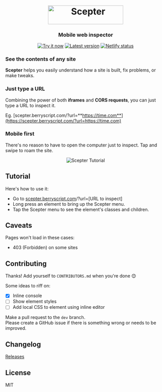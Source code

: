 <h1 align="center"><img src="https://scepter.berryscript.com/pic/scepter-logo.svg" width="236.94" height="58.44" alt="Scepter"></h1>
<p align="center">
  <h3 align="center">  
    Mobile web inspector
  </h3>
</p>

<p align="center">
  <a target='_blank' href='https://scepter.berryscript.com'><img src='https://img.shields.io/badge/Try-it%20now-brightgreen' alt='Try it now'/></a>
  <a target='_blank' href='https://github.com/benhatsor/scepter/releases'/><img src='https://img.shields.io/github/v/release/benhatsor/scepter' alt='Latest version'/></a>
  <a target='_blank' href='https://app.netlify.com/sites/scepter/deploys'><img src='https://api.netlify.com/api/v1/badges/cf90a1a9-767e-440f-974a-6ac36e37da12/deploy-status' alt='Netlify status'/></a>
</p>

### See the contents of any site

**Scepter** helps you easily understand how a site is built, fix problems, or make tweaks.

### Just type a URL

Combining the power of both **iframes** and **CORS requests**, you can just type a URL to inspect it.

Eg. [scepter.berryscript.com/?url=**https://time.com**](https://scepter.berryscript.com/?url=https://time.com)

### Mobile first

There's no reason to have to open the computer just to inspect. Tap and swipe to roam the site.

<p align="center">
  <img src="https://media.giphy.com/media/woc5Fv841xPvYR11vq/giphy-downsized-large.gif" alt="Scepter Tutorial">
</p>

## Tutorial

Here's how to use it:

- Go to [scepter.berryscript.com](https://scepter.berryscript.com)/?url=\[URL to inspect\]
- Long press an element to bring up the Scepter menu.
- Tap the Scepter menu to see the element's classes and children.

## Caveats

Pages won't load in these cases:

- 403 (Forbidden) on some sites

## Contributing

Thanks! Add yourself to `CONTRIBUTORS.md` when you're done 😊

Some ideas to riff on:

- [x] Inline console
- [ ] Show element styles
- [ ] Add local CSS to element using inline editor

Make a pull request to the `dev` branch.  
Please create a GitHub issue if there is something wrong or needs to be improved.

## Changelog

[Releases](https://github.com/benhatsor/scepter/releases)

## License

MIT

